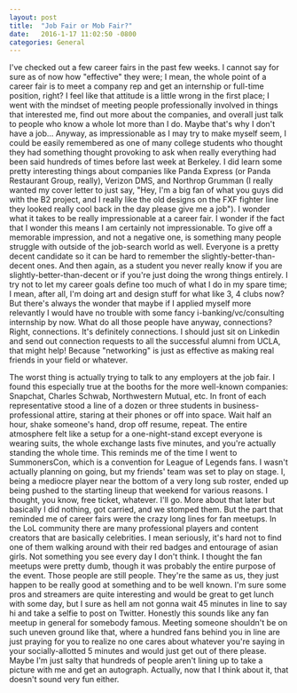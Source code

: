 ```yaml
---
layout: post
title:  "Job Fair or Mob Fair?"
date:   2016-1-17 11:02:50 -0800
categories: General
---
```

I've checked out a few career fairs in the past few weeks. I cannot say for sure as of now how "effective" they were; I mean, the whole point of a career fair is to meet a company rep and get an internship or full-time position, right? I feel like that attitude is a little wrong in the first place; I went with the mindset of meeting people professionally involved in things that interested me, find out more about the companies, and overall just talk to people who know a whole lot more than I do. Maybe that's why I don't have a job... Anyway, as impressionable as I may try to make myself seem, I could be easily remembered as one of many college students who thought they had something thought provoking to ask when really everything had been said hundreds of times before last week at Berkeley. I did learn some pretty interesting things about companies like Panda Express (or Panda Restaurant Group, really), Verizon DMS, and Northrop Grumman (I really wanted my cover letter to just say, "Hey, I'm a big fan of what you guys did with the B2 project, and I really like the old designs on the FXF fighter line they looked really cool back in the day please give me a job"). I wonder what it takes to be really impressionable at a career fair. I wonder if the fact that I wonder this means I am certainly not impressionable. To give off a memorable impression, and not a negative one, is something many people struggle with outside of the job-search world as well. Everyone is a pretty decent candidate so it can be hard to remember the slightly-better-than-decent ones. And then again, as a student you never really know if you are slightly-better-than-decent or if you're just doing the wrong things entirely. I try not to let my career goals define too much of what I do in my spare time; I mean, after all, I'm doing art and design stuff for what like 3, 4 clubs now?  But there's always the wonder that maybe if I applied myself more relevantly I would have no trouble with some fancy i-banking/vc/consulting internship by now. What do all those people have anyway, connections? Right, connections. It's definitely connections. I should just sit on Linkedin and send out connection requests to all the successful alumni from UCLA, that might help! Because "networking" is just as effective as making real friends in your field or whatever. 

The worst thing is actually trying to talk to any employers at the job fair. I found this especially true at the booths for the more well-known companies: Snapchat, Charles Schwab, Northwestern Mutual, etc. In front of each representative stood a line of a dozen or three students in business-professional attire, staring at their phones or off into space. Wait half an hour, shake someone's hand, drop off resume, repeat. The entire atmosphere felt like a setup for a one-night-stand except everyone is wearing suits, the whole exchange lasts five minutes, and you're actually standing the whole time. This reminds me of the time I went to SummonersCon, which is a convention for League of Legends fans. I wasn't actually planning on going, but my friends' team was set to play on stage. I, being a mediocre player near the bottom of a very long sub roster, ended up being pushed to the starting lineup that weekend for various reasons. I thought, you know, free ticket, whatever. I'll go. More about that later but basically I did nothing, got carried, and we stomped them. But the part that reminded me of career fairs were the crazy long lines for fan meetups. In the LoL community there are many professional players and content creators that are basically celebrities. I mean seriously, it's hard not to find one of them walking around with their red badges and entourage of asian girls. Not something you see every day I don't think. I thought the fan meetups were pretty dumb, though it was probably the entire purpose of the event. Those people are still people. They're the same as us, they just happen to be really good at something and to be well known. I'm sure some pros and streamers are quite interesting and would be great to get lunch with some day, but I sure as hell am not gonna wait 45 minutes in line to say hi and take a selfie to post on Twitter. Honestly this sounds like any fan meetup in general for somebody famous. Meeting someone shouldn't be on such uneven ground like that, where a hundred fans behind you in line are just praying for you to realize no one cares about whatever you're saying in your socially-allotted 5 minutes and would just get out of there please. Maybe I'm just salty that hundreds of people aren't lining up to take a picture with me and get an autograph. Actually, now that I think about it, that doesn't sound very fun either. 